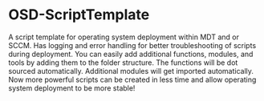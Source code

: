 # OSD-ScriptTemplate
A script template for operating system deployment within MDT and or SCCM. Has logging and error handling for better troubleshooting of scripts during deployment. You can easily add additional functions, modules, and tools by adding them to the folder structure. The functions will be dot sourced automatically. Additional modules will get imported automatically. Now more powerful scripts can be created in less time and allow operating system deployment to be more stable!
